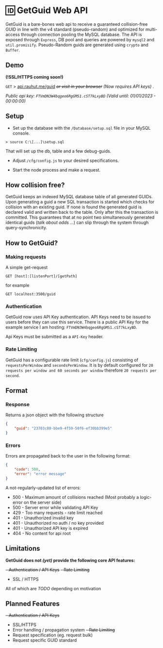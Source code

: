 # 🆔 GetGuid Web API 

GetGuid is a bare-bones web api to receive a guaranteed collision-free GUID in line with the v4 standard (pseudo-random) and optimized for multi-access through connection pooling the MySQL database. The API is exposed through ``Express``, DB pool and queries are powered by ``mysql2`` and `util.promisify`. Pseudo-Random guids are generated using `crypto` and `Buffer`.

## Demo

**(!SSL/HTTPS coming soon!)**

``GET`` > [api.rauhut.me/guid](http://api.rauhut.me/guid) *~~or visit in your browser~~ (Now requires API keys)* .

*Public api key: `FTVmDN3W4bqgeo6RgGMS1.cST7kLxyBD` (Valid until: 01/01/2023 - 00:00:00)*

## Setup

- Set up the database with the ``/Database/setup.sql`` file in your MySQL console.
```
> source C:\[...]\setup.sql
```

That will set up the db, table and a few debug-guids.

- Adjust ``/cfg/config.js`` to your desired specifications.

- Start the node process and make a request.

## How collision free?

GetGuid keeps an indexed MySQL database table of all generated GUIDs. Upon generating a guid a new SQL transaction is started which checks for collision with an existing guid. If none is found the generated guid is declared valid and written back to the table. Only after this the transaction is committed. This guarantees that at no point two simultaneously generated identical guids (*talk about odds ...*) can slip through the system through query-synchronicity.

## How to GetGuid?

### Making requests
A simple get-request
```
GET [host]:[listenPort]/[getPath]
```

for example
```
GET localhost:3500/guid
```
### Authentication

GetGuid now uses API Key authentication. API Keys need to be issued to users before they can use this service. There is a public API Key for the example service I am hosting: `FTVmDN3W4bqgeo6RgGMS1.cST7kLxyBD`.

Api Keys must be submitted as a `API-Key` header.

### Rate Limiting

GetGuid has a configurable rate limit (`cfg/config.js`) consisting of `requestsPerWindow` and `secondsPerWindow`. It is by default configured for `20 requests per window and 60 seconds per window` therefore `20 requests per second`.

## Format

### Response

Returns a json object with the following structure
```json
{
    "guid": "23703c80-bbe9-4f59-50f6-ef30bb399e5"
}
```
### Errors

Errors are propagated back to the user in the following format:
```json
{
    "code": 500,
    "error": "error message"
}
```

A not-regularly-updated list of errors:

- 500 - Maximum amount of collisions reached (Most probably a logic-error on the server side)
- 500 - Server error while validating API Key
- 429 - Too many requests - rate limit reached
- 401 - Unauthorized invalid key
- 401 - Unauthorized no auth / no key provided
- 401 - Unauthorized API key is expired
- 404 - No content for api root

## Limitations

**GetGuid does not *(yet)* provide the following core API features:**

~~- Authentication / API Keys~~
~~- Rate Limiting~~
- SSL / HTTPS

All of which are *TODO* depending on motivation

## Planned Features

~~- Authentication / API Keys~~
- SSL/HTTPS 
- Error handling / propagation system
~~- Rate Limiting~~
- Request specification (eg. request bulk)
- Request specific GUID standard